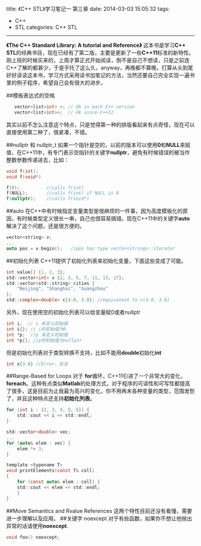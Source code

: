 title: 《C++ STL》学习笔记一 第三章
date: 2014-03-03 15:05:32
tags: 
 - C++
 - STL
categories: C++ STL
---
**《The C++ Standard Library: A tutorial and Reference》** 这本书是学习**C++ STL**的经典书目，现在已经有了第二版，主要是更新了一些**C++11**标准的新特性。刚上班的时候买来的，上周才算正式开始阅读，倒不是自己不想读，只是之前连C++了解的都甚少，于是乎托了这么久，anyway，再晚都不算晚，打算从头到尾好好读读这本书，学习方式采用读书加笔记的方法，当然还要自己完全实现一遍书里的例子程序，希望自己会有很大的进步。

##模板表达式的空格
```c
   vector<list<int> >; // Ok in each C++ version
   vector<list<int>>;  // Ok since C++11
```
其实以前不怎么注意这个特点，只是觉得第一种的排版看起来有点奇怪，现在可以直接使用第二种了，很紧凑，不错。

##nullptr 和 nullptr_t
如果一个指针是空的，以前的版本可以使用**0**和**NULL**来赋值，在C++11中，有专门表示空指针的关键字**nullptr**，避免有时候错误的被当作整数参数传递进去，比如：
```c
void f(int);
void f(void*)

f(0);          //calls f(int)
f(NULL);       //calls f(int) if NULL is 0
f(nullptr);    //calls f(void*)
```
##auto
在C++中有时候指定变量类型是很麻烦的一件事，因为高度模板化的原因，有时候类型定义很长一串，自己也很容易搞错。现在C++11中的关键字**auto** 解决了这个问题，还是很方便的。
```c
vector<string> v;
...
auto pos = v.begin();   //pos has type vector<string>::iterator
```

##初始化列表
C++11提供了初始化列表来初始化变量，下面这些变成了可能。
```c
int value[] {1, 2, 3};
std::vector<int> v {2, 3, 5, 7, 11, 13, 17};
std::vector<std::string> cities {
    "Beijing", "Shanghai", "Guangzhou"
};
std::complex<double> c{4.0, 3.0}; //equivalent to c(4.0, 3.0)
```
另外，现在使用空的初始化列表可以给变量赋0或者nullptr
```c
int i;  // i 未定义初始值
int i{}; // i的初始值为0
int *p;  //p 未定义初始值
int *p{}; //p的初始值为nullptr
```
但是初始化列表对于类型转换不支持，比如不能用**double**初始化**int**
```c
int x{3.0} //Error，非法
```

##Range-Based for Loops
对于 **for**循环，C++11引进了一个非常大的变化，**foreach**。这种有点类似**Matlab**的处理方式，对于程序的可读性和可写性都提高了很多，这是目前为止我最为高兴的变化，你不用再未各种变量的类型，范围发愁了，并且这种特点还支持**初始化列表**。
```c
for (int i : {2, 3, 4, 5, 6}) {
    std::cout << i << std::endl;
}

std::vector<double> vec;
...
for (auto& elem : vec) {
    elem *= 3;
}

template <typename T>
void printElements(const T& coll)
{
    for (const auto& elem : coll) {
	std::cout << elem << std::endl;
    }
}
```
##Move Semantics and Rvalue References
这两个特性目前还没有看懂，需要进一步理解以及应用。
##关键字 noexcept
对于有些函数，如果你不想让他抛出异常的话请使用**noexcept**.
```c
void foo() noexcept;
```
